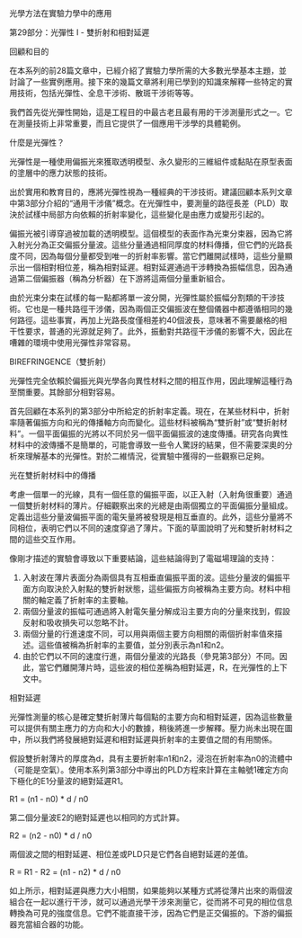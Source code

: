 光學方法在實驗力學中的應用

第29部分：光彈性 I - 雙折射和相對延遲

回顧和目的

在本系列的前28篇文章中，已經介紹了實驗力學所需的大多數光學基本主題，並討論了一些實例應用。接下來的幾篇文章將利用已學到的知識來解釋一些特定的實用技術，包括光彈性、全息干涉術、散斑干涉術等等。

我們首先從光彈性開始，這是工程目的中最古老且最有用的干涉測量形式之一。它在測量技術上非常重要，而且它提供了一個應用干涉學的具體範例。

什麼是光彈性？

光彈性是一種使用偏振光來獲取透明模型、永久變形的三維組件或黏貼在原型表面的塗層中的應力狀態的技術。

出於實用和教育目的，應將光彈性視為一種經典的干涉技術。建議回顧本系列文章中第3部分介紹的“通用干涉儀”概念。在光彈性中，要測量的路徑長差（PLD）取決於試樣中局部方向依賴的折射率變化，這些變化是由應力或變形引起的。

偏振光被引導穿過被加載的透明模型。這個模型的表面作為光束分束器，因為它將入射光分為正交偏振分量波。這些分量通過相同厚度的材料傳播，但它們的光路長度不同，因為每個分量都受到唯一的折射率影響。當它們離開試樣時，這些分量顯示出一個相對相位差，稱為相對延遲。相對延遲通過干涉轉換為振幅信息，因為通過第二個偏振器（稱為分析器）在下游將這兩個分量重新組合。

由於光束分束在試樣的每一點都將單一波分開，光彈性屬於振幅分割類的干涉技術。它也是一種共路徑干涉儀，因為兩個正交偏振波在整個儀器中都遵循相同的幾何路徑。這些事實，再加上光路長度僅相差約40個波長，意味著不需要嚴格的相干性要求，普通的光源就足夠了。此外，振動對共路徑干涉儀的影響不大，因此在嘈雜的環境中使用光彈性非常容易。

BIREFRINGENCE（雙折射）

光彈性完全依賴於偏振光與光學各向異性材料之間的相互作用，因此理解這種行為至關重要。其餘部分相對容易。

首先回顧在本系列的第3部分中所給定的折射率定義。現在，在某些材料中，折射率隨著偏振方向和光的傳播軸方向而變化。這些材料被稱為“雙折射”或“雙折射材料”。一個平面偏振的光將以不同於另一個平面偏振波的速度傳播。研究各向異性材料中的波傳播不是簡單的，可能會導致一些令人驚訝的結果，但不需要深奧的分析來理解基本的光彈性。對於二維情況，從實驗中獲得的一些觀察已足夠。

光在雙折射材料中的傳播

考慮一個單一的光線，具有一個任意的偏振平面，以正入射（入射角很重要）通過一個雙折射材料的薄片。仔細觀察出來的光總是由兩個獨立的平面偏振分量組成。定義出這些分量波偏振平面的電矢量將被發現是相互垂直的。此外，這些分量將不同相位，表明它們以不同的速度穿過了薄片。下面的草圖說明了光和雙折射材料之間的這些交互作用。

像剛才描述的實驗會導致以下重要結論，這些結論得到了電磁場理論的支持：
1. 入射波在薄片表面分為兩個具有互相垂直偏振平面的波。這些分量波的偏振平面方向取決於入射點的雙折射狀態，這些偏振方向被稱為主要方向。材料中相關的軸定義了折射率的主要軸。
2. 兩個分量波的振幅可通過將入射電矢量分解成沿主要方向的分量來找到，假設反射和吸收損失可以忽略不計。
3. 兩個分量的行進速度不同，可以用與兩個主要方向相關的兩個折射率值來描述。這些值被稱為折射率的主要值，並分別表示為n1和n2。
4. 由於它們以不同的速度行進，兩個分量波的光路長（參見第3部分）不同。因此，當它們離開薄片時，這些波的相位差稱為相對延遲，R，在光彈性的上下文中。

相對延遲

光彈性測量的核心是確定雙折射薄片每個點的主要方向和相對延遲，因為這些數量可以提供有關主應力的方向和大小的數據，稍後將進一步解釋。壓力尚未出現在圖中，所以我們將發展絕對延遲和相對延遲與折射率的主要值之間的有用關係。

假設雙折射薄片的厚度為d，具有主要折射率n1和n2，浸泡在折射率為n0的流體中（可能是空氣）。使用本系列第3部分中導出的PLD方程來計算在主軸號1確定方向下極化的E1分量波的絕對延遲R1。

R1 = (n1 - n0) * d / n0

第二個分量波E2的絕對延遲也以相同的方式計算。

R2 = (n2 - n0) * d / n0

兩個波之間的相對延遲、相位差或PLD只是它們各自絕對延遲的差值。

R = R1 - R2 = (n1 - n2) * d / n0

如上所示，相對延遲與應力大小相關，如果能夠以某種方式將從薄片出來的兩個波組合在一起以進行干涉，就可以通過光學干涉來測量它，從而將不可見的相位信息轉換為可見的強度信息。它們不能直接干涉，因為它們是正交偏振的。下游的偏振器充當組合器的功能。